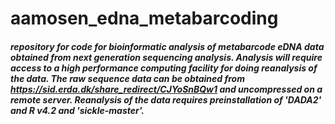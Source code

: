 # aamosen_edna_metabarcoding

##### repository for code for bioinformatic analysis of metabarcode eDNA data obtained from next generation sequencing analysis. Analysis will require access to a high performance computing facility for doing reanalysis of the data. The raw sequence data can be obtained from https://sid.erda.dk/share_redirect/CJYoSnBQw1 and uncompressed on a remote server. Reanalysis of the data requires preinstallation of 'DADA2' and R v4.2 and 'sickle-master'. 